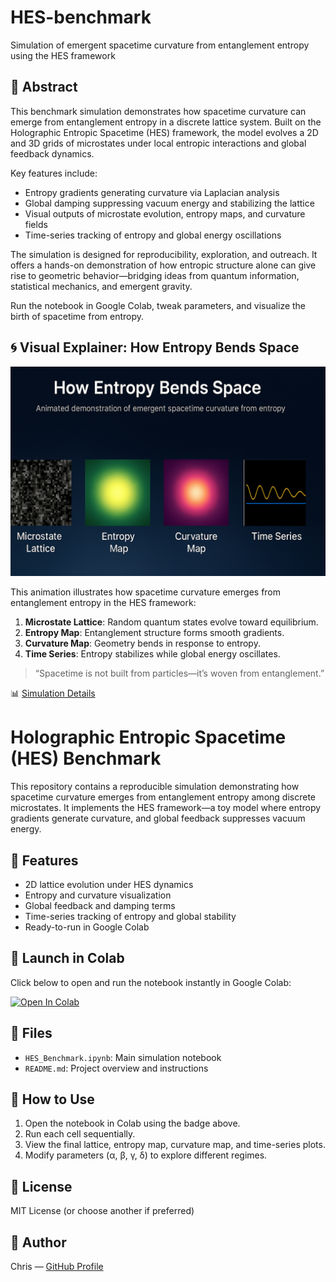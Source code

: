 # HES-benchmark
Simulation of emergent spacetime curvature from entanglement entropy using the HES framework

## 🧬 Abstract

This benchmark simulation demonstrates how spacetime curvature can emerge from entanglement entropy in a discrete lattice system. Built on the Holographic Entropic Spacetime (HES) framework, the model evolves a 2D and 3D grids of microstates under local entropic interactions and global feedback dynamics. 

Key features include:
- Entropy gradients generating curvature via Laplacian analysis
- Global damping suppressing vacuum energy and stabilizing the lattice
- Visual outputs of microstate evolution, entropy maps, and curvature fields
- Time-series tracking of entropy and global energy oscillations

The simulation is designed for reproducibility, exploration, and outreach. It offers a hands-on demonstration of how entropic structure alone can give rise to geometric behavior—bridging ideas from quantum information, statistical mechanics, and emergent gravity.

Run the notebook in Google Colab, tweak parameters, and visualize the birth of spacetime from entropy.

## 🌀 Visual Explainer: How Entropy Bends Space

![How Entropy Bends Space](hes_explainer.PNG)

This animation illustrates how spacetime curvature emerges from entanglement entropy in the HES framework:

1. **Microstate Lattice**: Random quantum states evolve toward equilibrium.
2. **Entropy Map**: Entanglement structure forms smooth gradients.
3. **Curvature Map**: Geometry bends in response to entropy.
4. **Time Series**: Entropy stabilizes while global energy oscillates.

> “Spacetime is not built from particles—it’s woven from entanglement.”

📊 [Simulation Details](SIMULATION)

# Holographic Entropic Spacetime (HES) Benchmark

This repository contains a reproducible simulation demonstrating how spacetime curvature emerges from entanglement entropy among discrete microstates. It implements the HES framework—a toy model where entropy gradients generate curvature, and global feedback suppresses vacuum energy.

## 🔬 Features

- 2D lattice evolution under HES dynamics
- Entropy and curvature visualization
- Global feedback and damping terms
- Time-series tracking of entropy and global stability
- Ready-to-run in Google Colab

## 🚀 Launch in Colab

Click below to open and run the notebook instantly in Google Colab:

[![Open In Colab](https://colab.research.google.com/assets/colab-badge.svg)](https://colab.research.google.com/github/chrishg23-jpg/HES-benchmark/blob/main/HES_Benchmark.ipynb)



## 📁 Files

- `HES_Benchmark.ipynb`: Main simulation notebook
- `README.md`: Project overview and instructions

## 📖 How to Use

1. Open the notebook in Colab using the badge above.
2. Run each cell sequentially.
3. View the final lattice, entropy map, curvature map, and time-series plots.
4. Modify parameters (α, β, γ, δ) to explore different regimes.

## 📜 License

MIT License (or choose another if preferred)

## 👤 Author

Chris — [GitHub Profile](https://github.com/YOUR_USERNAME)
